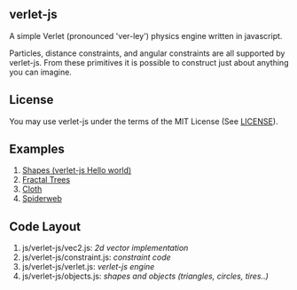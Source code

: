 verlet-js
-----------

A simple Verlet (pronounced 'ver-ley') physics engine written in javascript.

Particles, distance constraints, and angular constraints are all supported by verlet-js.  From these primitives it is possible to construct just about anything you can imagine.

License
-------
You may use verlet-js under the terms of the MIT License (See [LICENSE](LICENSE)).


Examples
--------
1. [Shapes (verlet-js Hello world)](http://subprotocol.com/verlet-js/examples/shapes.html)
2. [Fractal Trees](http://subprotocol.com/verlet-js/examples/tree.html)
3. [Cloth](http://subprotocol.com/verlet-js/examples/cloth.html)
4. [Spiderweb](http://subprotocol.com/verlet-js/examples/spiderweb.html)


Code Layout
-----------
1. js/verlet-js/vec2.js: _2d vector implementation_
2. js/verlet-js/constraint.js: _constraint code_
3. js/verlet-js/verlet.js: _verlet-js engine_
4. js/verlet-js/objects.js: _shapes and objects (triangles, circles, tires..)_
